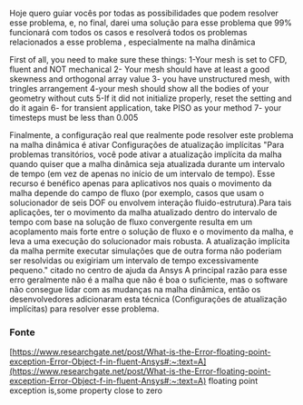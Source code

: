 Hoje quero guiar vocês por todas as possibilidades que podem resolver esse problema, e, no final, darei uma solução para esse problema que 99% funcionará com todos os casos e resolverá todos os problemas relacionados a esse problema , especialmente na malha dinâmica

First of all, you need to make sure these things: 1-Your mesh is set to CFD, fluent and NOT mechanical 2- Your mesh should have at least a good skewness and orthogonal array value 3- you have unstructured mesh, with tringles arrangement 4-your mesh should show all the bodies of your geometry without cuts 5-If it did not initialize properly, reset the setting and do it again 6- for transient application, take PISO as your method 7- your timesteps must be less than 0.005

Finalmente, a configuração real que realmente pode resolver este problema na malha dinâmica é ativar Configurações de atualização implícitas "Para problemas transitórios, você pode ativar a atualização implícita da malha quando quiser que a malha dinâmica seja atualizada durante um intervalo de tempo (em vez de apenas no início de um intervalo de tempo). Esse recurso é benéfico apenas para aplicativos nos quais o movimento da malha depende do campo de fluxo (por exemplo, casos que usam o solucionador de seis DOF ou envolvem interação fluido-estrutura).Para tais aplicações, ter o movimento da malha atualizado dentro do intervalo de tempo com base na solução de fluxo convergente resulta em um acoplamento mais forte entre o solução de fluxo e o movimento da malha, e leva a uma execução do solucionador mais robusta. A atualização implícita da malha permite executar simulações que de outra forma não poderiam ser resolvidas ou exigiriam um intervalo de tempo excessivamente pequeno." citado no centro de ajuda da Ansys A principal razão para esse erro geralmente não é a malha que não é boa o suficiente, mas o software não consegue lidar com as mudanças na malha dinâmica, então os desenvolvedores adicionaram esta técnica (Configurações de atualização implícitas) para resolver esse problema.

### Fonte
[](https://www.researchgate.net/post/What-is-the-Error-floating-point-exception-Error-Object-f-in-fluent-Ansys#:~:text=A%20floating%20point%20exception%20is,some%20property%20close%20to%20zero)[https://www.researchgate.net/post/What-is-the-Error-floating-point-exception-Error-Object-f-in-fluent-Ansys#:~:text=A](https://www.researchgate.net/post/What-is-the-Error-floating-point-exception-Error-Object-f-in-fluent-Ansys#:~:text=A) floating point exception is,some property close to zero